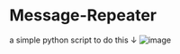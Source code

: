 # Message-Repeater
a simple python script to do this ↓
![image](https://user-images.githubusercontent.com/89278785/189937599-f91d1fa7-501d-4231-9b6e-f3fb03c91539.png)
